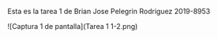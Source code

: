 Esta es la tarea 1 de Brian Jose Pelegrin Rodriguez 2019-8953

![Captura 1  de pantalla](Tarea 1 1-2.png)

